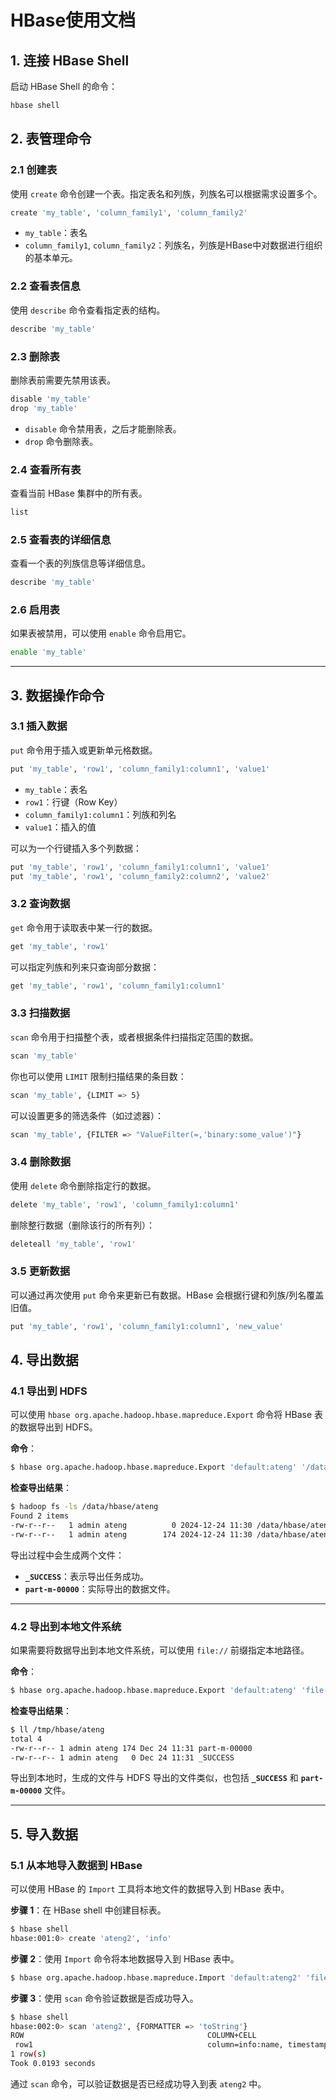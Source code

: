 # HBase使用文档

## 1. **连接 HBase Shell**

启动 HBase Shell 的命令：

```bash
hbase shell
```

## 2. **表管理命令**

### 2.1 创建表

使用 `create` 命令创建一个表。指定表名和列族，列族名可以根据需求设置多个。

```bash
create 'my_table', 'column_family1', 'column_family2'
```

- `my_table`：表名
- `column_family1`, `column_family2`：列族名，列族是HBase中对数据进行组织的基本单元。

### 2.2 查看表信息

使用 `describe` 命令查看指定表的结构。

```bash
describe 'my_table'
```

### 2.3 删除表

删除表前需要先禁用该表。

```bash
disable 'my_table'
drop 'my_table'
```

- `disable` 命令禁用表，之后才能删除表。
- `drop` 命令删除表。

### 2.4 查看所有表

查看当前 HBase 集群中的所有表。

```bash
list
```

### 2.5 查看表的详细信息

查看一个表的列族信息等详细信息。

```bash
describe 'my_table'
```

### 2.6 启用表

如果表被禁用，可以使用 `enable` 命令启用它。

```bash
enable 'my_table'
```

------

## 3. **数据操作命令**

### 3.1 插入数据

`put` 命令用于插入或更新单元格数据。

```bash
put 'my_table', 'row1', 'column_family1:column1', 'value1'
```

- `my_table`：表名
- `row1`：行键（Row Key）
- `column_family1:column1`：列族和列名
- `value1`：插入的值

可以为一个行键插入多个列数据：

```bash
put 'my_table', 'row1', 'column_family1:column1', 'value1'
put 'my_table', 'row1', 'column_family2:column2', 'value2'
```

### 3.2 查询数据

`get` 命令用于读取表中某一行的数据。

```bash
get 'my_table', 'row1'
```

可以指定列族和列来只查询部分数据：

```bash
get 'my_table', 'row1', 'column_family1:column1'
```

### 3.3 扫描数据

`scan` 命令用于扫描整个表，或者根据条件扫描指定范围的数据。

```bash
scan 'my_table'
```

你也可以使用 `LIMIT` 限制扫描结果的条目数：

```bash
scan 'my_table', {LIMIT => 5}
```

可以设置更多的筛选条件（如过滤器）：

```bash
scan 'my_table', {FILTER => "ValueFilter(=,'binary:some_value')"}
```

### 3.4 删除数据

使用 `delete` 命令删除指定行的数据。

```bash
delete 'my_table', 'row1', 'column_family1:column1'
```

删除整行数据（删除该行的所有列）：

```bash
deleteall 'my_table', 'row1'
```

### 3.5 更新数据

可以通过再次使用 `put` 命令来更新已有数据。HBase 会根据行键和列族/列名覆盖旧值。

```bash
put 'my_table', 'row1', 'column_family1:column1', 'new_value'
```

## 4. 导出数据

### 4.1 导出到 HDFS

可以使用 `hbase org.apache.hadoop.hbase.mapreduce.Export` 命令将 HBase 表的数据导出到 HDFS。

**命令**：

```bash
$ hbase org.apache.hadoop.hbase.mapreduce.Export 'default:ateng' '/data/hbase/ateng'
```

**检查导出结果**：

```bash
$ hadoop fs -ls /data/hbase/ateng
Found 2 items
-rw-r--r--   1 admin ateng          0 2024-12-24 11:30 /data/hbase/ateng/_SUCCESS
-rw-r--r--   1 admin ateng        174 2024-12-24 11:30 /data/hbase/ateng/part-m-00000
```

导出过程中会生成两个文件：

- **`_SUCCESS`**：表示导出任务成功。
- **`part-m-00000`**：实际导出的数据文件。

------

### 4.2 导出到本地文件系统

如果需要将数据导出到本地文件系统，可以使用 `file://` 前缀指定本地路径。

**命令**：

```bash
$ hbase org.apache.hadoop.hbase.mapreduce.Export 'default:ateng' 'file:///tmp/hbase/ateng'
```

**检查导出结果**：

```bash
$ ll /tmp/hbase/ateng
total 4
-rw-r--r-- 1 admin ateng 174 Dec 24 11:31 part-m-00000
-rw-r--r-- 1 admin ateng   0 Dec 24 11:31 _SUCCESS
```

导出到本地时，生成的文件与 HDFS 导出的文件类似，也包括 **`_SUCCESS`** 和 **`part-m-00000`** 文件。

------

## 5. 导入数据

### 5.1 从本地导入数据到 HBase

可以使用 HBase 的 `Import` 工具将本地文件的数据导入到 HBase 表中。

**步骤 1**：在 HBase shell 中创建目标表。

```bash
$ hbase shell
hbase:001:0> create 'ateng2', 'info'
```

**步骤 2**：使用 `Import` 命令将本地数据导入到 HBase 表中。

```bash
$ hbase org.apache.hadoop.hbase.mapreduce.Import 'default:ateng2' 'file:///tmp/hbase/ateng'
```

**步骤 3**：使用 `scan` 命令验证数据是否成功导入。

```bash
$ hbase shell
hbase:002:0> scan 'ateng2', {FORMATTER => 'toString'}
ROW                                         COLUMN+CELL
 row1                                       column=info:name, timestamp=2024-12-24T11:30:20.076, value=阿腾
1 row(s)
Took 0.0193 seconds
```

通过 `scan` 命令，可以验证数据是否已经成功导入到表 `ateng2` 中。

